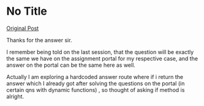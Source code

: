 # No Title

[Original Post](https://discourse.onlinedegree.iitm.ac.in/t/169029/147)

<p>Thanks for the answer sir.</p>
<p>I remember being told on the last session, that the question will be exactly the same we have on the assignment portal for my respective case, and the answer on the portal can be the same here as well.</p>
<p>Actually I am exploring a hardcoded answer route where if i return the answer which I already got after solving the questions on the portal (in certain qns with dynamic functions) , so thought of asking if method is alright.</p>